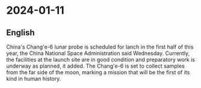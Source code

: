# 2024-01-11

## English
China's Chang'e-6 lunar probe is
scheduled for lanch in the first half of this
year, the China National Space
Administration said Wednesday.
Currently, the facilities at the launch site
are in good condition and preparatory
work is underway as planned, it added.
The Chang'e-6 is set to collect samples
from the far side of the moon, marking a 
mission that will be the first of its kind in
human history.
